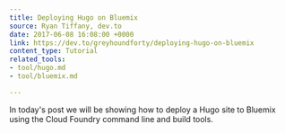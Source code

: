 ```yaml
---
title: Deploying Hugo on Bluemix
source: Ryan Tiffany, dev.to
date: 2017-06-08 16:08:00 +0000
link: https://dev.to/greyhoundforty/deploying-hugo-on-bluemix
content_type: Tutorial
related_tools:
- tool/hugo.md
- tool/bluemix.md

---
```

In today's post we will be showing how to deploy a Hugo site to Bluemix  using the Cloud Foundry command line and build tools.
